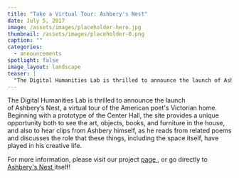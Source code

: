 ```yaml
---
title: "Take a Virtual Tour: Ashbery's Nest"
date: July 5, 2017
image: /assets/images/placeholder-hero.jpg
thumbnail: /assets/images/placeholder-0.png
caption: ""
categories: 
  - announcements
spotlight: false 
image_layout: landscape
teaser: |
  "The Digital Humanities Lab is thrilled to announce the launch of Ashbery’s Nest, a virtual tour of the American poet's Victorian home. Beginning with a prototype of the Center Hall, the site provides..."
---
```


The Digital Humanities Lab is thrilled to announce the launch of Ashbery’s Nest, a virtual tour of the American poet's Victorian home. Beginning with a prototype of the Center Hall, the site provides a unique opportunity both to see the art, objects, books, and furniture in the house, and also to hear clips from Ashbery himself, as he reads from related poems and discusses the role that these things, including the space itself, have played in his creative life.
   
For more information, please visit our project <a href="http://web.library.yale.edu/dhlab/nest" target="_blank"> page </a>, or go directly to <a href="http://vr.ashberyhouse.yale.edu/" target="_blank">Ashbery's Nest </a>itself!